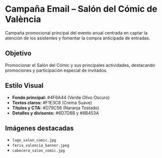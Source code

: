 # Campaña Email – Salón del Cómic de València

Campaña promocional principal del evento anual centrada en captar la atención de los asistentes y fomentar la compra anticipada de entradas.

## Objetivo
Promocionar el Salón del Cómic y sus principales actividades, destacando promociones y participación especial de invitados.

## Estilo Visual
- **Fondo principal:** #4F6A44 (Verde Olivo Oscuro)
- **Textos claros:** #F1E3C8 (Crema Suave)
- **Títulos y CTA:** #D79C56 (Naranja Tostado)
- **Detalles y divisores:** #6D7D8B y #8B453A

## Imágenes destacadas
- `logo_salon_comic.jpg`
- `feria_valencia_banner.jpeg`
- `cabecera_salon_comic.jpg`
